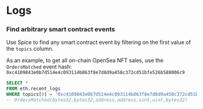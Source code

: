 # Logs

### Find arbitrary smart contract events

Use Spice to find any smart contract event by filtering on the first value of the `topics` column.&#x20;

As an example, to get all on-chain OpenSea NFT sales, use the `OrdersMatched` event hash: `0xc4109843e0b7d514e4c093114b863f8e7d8d9a458c372cd51bfe526b588006c9`

```sql
SELECT * 
FROM eth.recent_logs 
WHERE topics[0] = '0xc4109843e0b7d514e4c093114b863f8e7d8d9a458c372cd51bfe526b588006c9'
-- OrdersMatched(bytes32,bytes32,address,address,uint,uint,bytes32)
```
